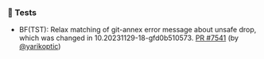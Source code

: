 ### 🧪 Tests

- BF(TST): Relax matching of git-annex error message about unsafe drop, which was changed in 10.20231129-18-gfd0b510573.  [PR #7541](https://github.com/datalad/datalad/pull/7541) (by [@yarikoptic](https://github.com/yarikoptic))
